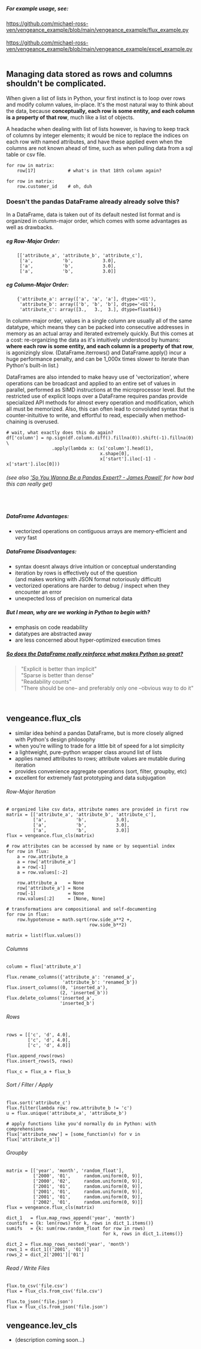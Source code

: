 ##### For example usage, see:
https://github.com/michael-ross-ven/vengeance_example/blob/main/vengeance_example/flux_example.py
<br/>
<br/>
https://github.com/michael-ross-ven/vengeance_example/blob/main/vengeance_example/excel_example.py
<br/>
<br/>

## Managing data stored as rows and columns shouldn't be complicated.

When given a list of lists in Python, your first instinct is to loop over rows and modify column values, in-place. It's the most 
natural way to think about the data, because **conceptually, each row is some entity, and each column is a property of that row**, 
much like a list of objects.

A headache when dealing with list of lists however, is having to keep track of columns by integer elements; it would be nice to 
replace the indices on each row with named attributes, and have these applied even when the columns are not known ahead of time, 
such as when pulling data from a sql table or csv file.

    for row in matrix:
        row[17]            # what's in that 18th column again?

    for row in matrix:
        row.customer_id    # oh, duh


### Doesn't the pandas DataFrame already already solve this?
In a DataFrame, data is taken out of its default nested list format and is organized in column-major order, which comes with some 
advantages as well as drawbacks.

##### eg Row-Major Order:
        
        [['attribute_a', 'attribute_b', 'attribute_c'],
         ['a',           'b',           3.0],
         ['a',           'b',           3.0],
         ['a',           'b',           3.0]]

##### eg Column-Major Order:
        
        {'attribute_a': array(['a', 'a', 'a'], dtype='<U1'),
         'attribute_b': array(['b', 'b', 'b'], dtype='<U1'),
         'attribute_c': array([3.,   3.,  3.], dtype=float64)}


In column-major order, values in a single column are usually all of the same datatype, which means they can be packed into 
consecutive addresses in memory as an actual array and iterated extremely quickly. But this comes at a cost: re-organizing the
data as it's intuitively understood by humans: **where each row is some entity, and each column is a property of that row**, 
is agonizingly slow. (DataFrame.iterrows() and DataFrame.apply() incur a huge performance penalty, and can be 1_000x times 
slower to iterate than Python's built-in list.)

DataFrames are also intended to make heavy use of 'vectorization', where operations can be broadcast and applied to an entire set 
of values in parallel, performed as SIMD instructions at the microprocessor level. But the restricted use of explicit loops over 
a DataFrame requires pandas provide specialized API methods for almost every operation and modification, which all must be memorized. 
Also, this can often lead to convoluted syntax that is counter-inituitive to write, and effortful to read, especially when 
method-chaining is overused.

    # wait, what exactly does this do again?
    df['column'] = np.sign(df.column.diff().fillna(0)).shift(-1).fillna(0) \
                     .apply(lambda x: (x['column'].head(1),
                                       x.shape[0],
                                       x['start'].iloc[-1] - x['start'].iloc[0]))

###### (see also ['So You Wanna Be a Pandas Expert? - James Powell'](https://youtu.be/pjq3QOxl9Ok) for how bad this can really get)

<br/>


##### DataFrame Advantages:
* vectorized operations on contiguous arrays are memory-efficient and *very* fast

##### DataFrame Disadvantages:
* syntax doesnt always drive intuition or conceptual understanding
* iteration by rows is effectively out of the question \
  (and makes working with JSON format notoriously difficult)
* vectorized operations are harder to debug / inspect when they encounter an error
* unexpected loss of precision on numerical data

##### But I mean, why are we working in Python to begin with?
* emphasis on code readability
* datatypes are abstracted away
* are less concerned about hyper-optimized execution times

##### [So does the DataFrame really reinforce what makes Python so great?](https://en.wikipedia.org/wiki/Zen_of_Python)
>"Explicit is better than implicit" \
"Sparse is better than dense" \
"Readability counts" \
"There should be one– and preferably only one –obvious way to do it"
>

<br/>


## vengeance.flux_cls
* similar idea behind a pandas DataFrame, but is more closely aligned with Python's design philosophy
* when you're willing to trade for a little bit of speed for a lot simplicity
* a lightweight, pure-python wrapper class around list of lists
* applies named attributes to rows; attribute values are mutable during iteration
* provides convenience aggregate operations (sort, filter, groupby, etc)
* excellent for extremely fast prototyping and data subjugation

###### Row-Major Iteration
    
    # organized like csv data, attribute names are provided in first row
    matrix = [['attribute_a', 'attribute_b', 'attribute_c'],
              ['a',           'b',           3.0],
              ['a',           'b',           3.0],
              ['a',           'b',           3.0]]
    flux = vengeance.flux_cls(matrix)

    # row attributes can be accessed by name or by sequential index
    for row in flux:
        a = row.attribute_a
        a = row['attribute_a']
        a = row[-1]
        a = row.values[:-2]

        row.attribute_a    = None
        row['attribute_a'] = None
        row[-1]            = None
        row.values[:2]     = [None, None]

    # transformations are compositional and self-documenting
    for row in flux:
        row.hypotenuse = math.sqrt(row.side_a**2 +,
                                   row.side_b**2)

    matrix = list(flux.values())


###### Columns
    column = flux['attribute_a']

    flux.rename_columns({'attribute_a': 'renamed_a',
                         'attribute_b': 'renamed_b'})
    flux.insert_columns((0, 'inserted_a'),
                        (2, 'inserted_b'))
    flux.delete_columns('inserted_a',
                        'inserted_b')


###### Rows
    rows = [['c', 'd', 4.0],
            ['c', 'd', 4.0],
            ['c', 'd', 4.0]]

    flux.append_rows(rows)
    flux.insert_rows(5, rows)

    flux_c = flux_a + flux_b


###### Sort / Filter / Apply
    flux.sort('attribute_c')
    flux.filter(lambda row: row.attribute_b != 'c')
    u = flux.unique('attribute_a', 'attribute_b')

    # apply functions like you'd normally do in Python: with comprehensions
    flux['attribute_new'] = [some_function(v) for v in flux['attribute_a']]


###### Groupby
    matrix = [['year', 'month', 'random_float'],
              ['2000', '01',     random.uniform(0, 9)],
              ['2000', '02',     random.uniform(0, 9)],
              ['2001', '01',     random.uniform(0, 9)],
              ['2001', '01',     random.uniform(0, 9)],
              ['2001', '01',     random.uniform(0, 9)],
              ['2002', '01',     random.uniform(0, 9)]]
    flux = vengeance.flux_cls(matrix)

    dict_1   = flux.map_rows_append('year', 'month')
    countifs = {k: len(rows) for k, rows in dict_1.items()}
    sumifs   = {k: sum(row.random_float for row in rows)
                                        for k, rows in dict_1.items()}

    dict_2 = flux.map_rows_nested('year', 'month')
    rows_1 = dict_1[('2001', '01')]
    rows_2 = dict_2['2001']['01']


###### Read / Write Files
    flux.to_csv('file.csv')
    flux = flux_cls.from_csv('file.csv')

    flux.to_json('file.json')
    flux = flux_cls.from_json('file.json')


## vengeance.lev_cls
* (description coming soon...)


